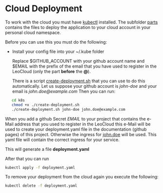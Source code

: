 # Cloud Deployment

To work with the cloud you must have [kubectl](https://kubernetes.io/docs/reference/kubectl/overview/) installed. 
The subfolder [parts](./parts) contains the files to deploy the application to your cloud account in your personal cloud namespace. 

Before you can use this you must do the following:

- Install your config file into your ~/.kube folder

   Replace $GITHUB_ACCOUNT with your github account name and $EMAIL with the prefix of the email that you have used to register in the LeoCloud (only the part **before** the **@**). 

   There is a script [create-deployment.sh](./create-deployment.sh) that you can use to do this automatically. 
   Let us suppose your github account is _john-doe_ and your email is _john.doe@example.com_
   Then you can run:
```bash
   cd k8s
   chmod +x ./create-deployment.sh
   ./create-deployment.sh john-doe john.doe@example.com
```

When you add a github Secret *EMAIL* to your project that contains the e-Mail address that you used to register in the LeoCloud this 
e-Mail will be used to create your deployment.yaml file in the documentation (github pages) of this project. 
Otherwise the ingress for [john.doe](https://en.wikipedia.org/wiki/John_Doe) will be used.
This yaml file will contain the correct ingress for your service.

This will generate a file **deployment.yaml**

After that you can run

```bash
kubectl apply -f deployment.yaml
```

To remove your deployment from the cloud again you execute the following:
```bash
kubectl delete -f deployment.yaml
```
